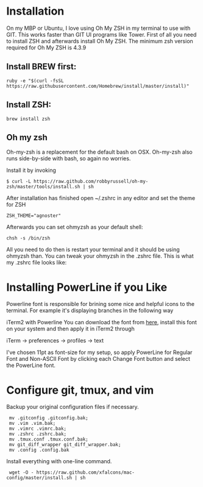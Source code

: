 Installation
======
On my MBP or Ubuntu, I love using Oh My ZSH in my terminal to use with GIT. This works faster than GIT UI programs like Tower. First of all you need to install ZSH and afterwards install Oh My ZSH. The minimum zsh version required for Oh My ZSH is 4.3.9

Install BREW first:
------

	ruby -e "$(curl -fsSL https://raw.githubusercontent.com/Homebrew/install/master/install)"

Install ZSH:
------

	brew install zsh


Oh my zsh
------
Oh-my-zsh is a replacement for the default bash on OSX. Oh-my-zsh also runs side-by-side with bash, so again no worries.

Install it by invoking

	$ curl -L https://raw.github.com/robbyrussell/oh-my-zsh/master/tools/install.sh | sh

After installation has finished open ~/.zshrc in any editor and set the theme for ZSH

	ZSH_THEME="agnoster"  


Afterwards you can set ohmyzsh as your default shell:

	chsh -s /bin/zsh

All you need to do then is restart your terminal and it should be using ohmyzsh than. You can tweak your ohmyzsh in the .zshrc file. This is what my .zshrc file looks like:



Installing PowerLine if you Like
======
Powerline font is responsible for brining some nice and helpful icons to the terminal. For example it's displaying branches in the following way

iTerm2 with Powerline
You can download the font from <a href="https://github.com/Lokaltog/powerline-fonts/blob/master/Meslo/Meslo%20LG%20M%20DZ%20Regular%20for%20Powerline.otf">here</a>, install this font on your system and then apply it in iTerm2 through

iTerm -> preferences -> profiles -> text

I've chosen 11pt as font-size for my setup, so apply PowerLine for Regular Font and Non-ASCII Font by clicking each Change Font button and select the PowerLine font.



Configure git, tmux, and vim
======

Backup your original configuration files if necessary.

     mv .gitconfig .gitconfig.bak;
     mv .vim .vim.bak;
     mv .vimrc .vimrc.bak;
     mv .zshrc .zshrc.bak;
     mv .tmux.conf .tmux.conf.bak;
     mv git_diff_wrapper git_diff_wrapper.bak;
     mv .config .config.bak
     
Install everything with one-line command.

     wget -O - https://raw.github.com/xfalcons/mac-config/master/install.sh | sh
